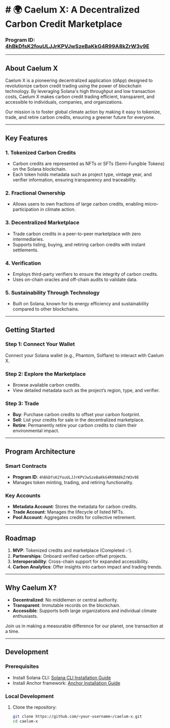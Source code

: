 # # 🌍 **Caelum X: A Decentralized Carbon Credit Marketplace**

### **Program ID**: [4hBkDfsK2fouULJJrKPVJwSzeBaKkG4R99A8kZrW3v9E](https://explorer.solana.com/address/4hBkDfsK2fouULJJrKPVJwSzeBaKkG4R99A8kZrW3v9E?cluster=devnet)

---

## **About Caelum X**
Caelum X is a pioneering decentralized application (dApp) designed to revolutionize carbon credit trading using the power of blockchain technology. By leveraging Solana's high throughput and low transaction costs, Caelum X makes carbon credit trading efficient, transparent, and accessible to individuals, companies, and organizations.

Our mission is to foster global climate action by making it easy to tokenize, trade, and retire carbon credits, ensuring a greener future for everyone.

---

## **Key Features**
### 1. **Tokenized Carbon Credits**
- Carbon credits are represented as NFTs or SFTs (Semi-Fungible Tokens) on the Solana blockchain.
- Each token holds metadata such as project type, vintage year, and verifier information, ensuring transparency and traceability.

### 2. **Fractional Ownership**
- Allows users to own fractions of large carbon credits, enabling micro-participation in climate action.

### 3. **Decentralized Marketplace**
- Trade carbon credits in a peer-to-peer marketplace with zero intermediaries.
- Supports listing, buying, and retiring carbon credits with instant settlements.

### 4. **Verification**
- Employs third-party verifiers to ensure the integrity of carbon credits.
- Uses on-chain oracles and off-chain audits to validate data.

### 5. **Sustainability Through Technology**
- Built on Solana, known for its energy efficiency and sustainability compared to other blockchains.

---

## **Getting Started**

### **Step 1: Connect Your Wallet**
Connect your Solana wallet (e.g., Phantom, Solflare) to interact with Caelum X.

### **Step 2: Explore the Marketplace**
- Browse available carbon credits.
- View detailed metadata such as the project’s region, type, and verifier.

### **Step 3: Trade**
- **Buy**: Purchase carbon credits to offset your carbon footprint.
- **Sell**: List your credits for sale in the decentralized marketplace.
- **Retire**: Permanently retire your carbon credits to claim their environmental impact.

---

## **Program Architecture**
### **Smart Contracts**
- **Program ID**: `4hBkDfsK2fouULJJrKPVJwSzeBaKkG4R99A8kZrW3v9E`
- Manages token minting, trading, and retiring functionality.

### **Key Accounts**
- **Metadata Account**: Stores the metadata for carbon credits.
- **Trade Account**: Manages the lifecycle of listed NFTs.
- **Pool Account**: Aggregates credits for collective retirement.

---

## **Roadmap**
1. **MVP**: Tokenized credits and marketplace (Completed ✅).
2. **Partnerships**: Onboard verified carbon offset projects.
3. **Interoperability**: Cross-chain support for expanded accessibility.
4. **Carbon Analytics**: Offer insights into carbon impact and trading trends.

---

## **Why Caelum X?**
- **Decentralized**: No middlemen or central authority.
- **Transparent**: Immutable records on the blockchain.
- **Accessible**: Supports both large organizations and individual climate enthusiasts.

Join us in making a measurable difference for our planet, one transaction at a time.

---

## **Development**
### Prerequisites
- Install Solana CLI: [Solana CLI Installation Guide](https://docs.solana.com/cli/install-solana-cli-tools)
- Install Anchor framework: [Anchor Installation Guide](https://www.anchor-lang.com/docs/installation)

### Local Development
1. Clone the repository:
   ```bash
   git clone https://github.com/<your-username>/caelum-x.git
   cd caelum-x
